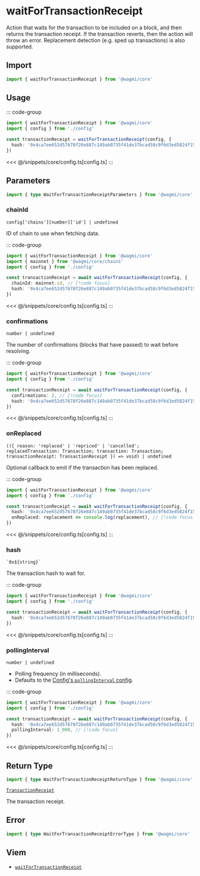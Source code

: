 <script setup>
const packageName = '@wagmi/core'
const actionName = 'waitForTransactionReceipt'
const typeName = 'WaitForTransactionReceipt'
</script>

# waitForTransactionReceipt

Action that waits for the transaction to be included on a block, and then returns the transaction receipt. If the transaction reverts, then the action will throw an error. Replacement detection (e.g. sped up transactions) is also supported.

## Import

```ts
import { waitForTransactionReceipt } from '@wagmi/core'
```

## Usage

::: code-group
```ts [index.ts]
import { waitForTransactionReceipt } from '@wagmi/core'
import { config } from './config'

const transactionReceipt = waitForTransactionReceipt(config, {
  hash: '0x4ca7ee652d57678f26e887c149ab0735f41de37bcad58c9f6d3ed5824f15b74d',
})
```
<<< @/snippets/core/config.ts[config.ts]
:::

## Parameters

```ts
import { type WaitForTransactionReceiptParameters } from '@wagmi/core'
```

### chainId

`config['chains'][number]['id'] | undefined`

ID of chain to use when fetching data.

::: code-group
```ts [index.ts]
import { waitForTransactionReceipt } from '@wagmi/core'
import { mainnet } from '@wagmi/core/chains'
import { config } from './config'

const transactionReceipt = await waitForTransactionReceipt(config, {
  chainId: mainnet.id, // [!code focus]
  hash: '0x4ca7ee652d57678f26e887c149ab0735f41de37bcad58c9f6d3ed5824f15b74d',
})
```
<<< @/snippets/core/config.ts[config.ts]
:::

### confirmations

`number | undefined`

The number of confirmations (blocks that have passed) to wait before resolving.

::: code-group
```ts [index.ts]
import { waitForTransactionReceipt } from '@wagmi/core'
import { config } from './config'

const transactionReceipt = await waitForTransactionReceipt(config, {
  confirmations: 2, // [!code focus]
  hash: '0x4ca7ee652d57678f26e887c149ab0735f41de37bcad58c9f6d3ed5824f15b74d',
})
```
<<< @/snippets/core/config.ts[config.ts]
:::

### onReplaced

`
(({ reason: 'replaced' | 'repriced' | 'cancelled'; replacedTransaction: Transaction; transaction: Transaction; transactionReceipt: TransactionReceipt }) => void) | undefined
`

Optional callback to emit if the transaction has been replaced.

::: code-group
```ts [index.ts]
import { waitForTransactionReceipt } from '@wagmi/core'
import { config } from './config'

const transactionReceipt = await waitForTransactionReceipt(config, {
  hash: '0x4ca7ee652d57678f26e887c149ab0735f41de37bcad58c9f6d3ed5824f15b74d',
  onReplaced: replacement => console.log(replacement), // [!code focus]
})
```
<<< @/snippets/core/config.ts[config.ts]
:::

### hash

`` `0x${string}` ``

The transaction hash to wait for.

::: code-group
```ts [index.ts]
import { waitForTransactionReceipt } from '@wagmi/core'
import { config } from './config'

const transactionReceipt = await waitForTransactionReceipt(config, {
  hash: '0x4ca7ee652d57678f26e887c149ab0735f41de37bcad58c9f6d3ed5824f15b74d', // [!code focus]
})
```
<<< @/snippets/core/config.ts[config.ts]
:::

### pollingInterval

`number | undefined`

- Polling frequency (in milliseconds).
- Defaults to the [Config's `pollingInterval` config](/core/api/createConfig#pollinginterval).

::: code-group
```ts [index.ts]
import { waitForTransactionReceipt } from '@wagmi/core'
import { config } from './config'

const transactionReceipt = await waitForTransactionReceipt(config, {
  hash: '0x4ca7ee652d57678f26e887c149ab0735f41de37bcad58c9f6d3ed5824f15b74d',
  pollingInterval: 1_000, // [!code focus]
})
```
<<< @/snippets/core/config.ts[config.ts]
:::

## Return Type

```ts
import { type WaitForTransactionReceiptReturnType } from '@wagmi/core'
```

[`TransactionReceipt`](https://viem.sh/docs/glossary/types#transactionreceipt)

The transaction receipt.

## Error

```ts
import { type WaitForTransactionReceiptErrorType } from '@wagmi/core'
```

<!--@include: @shared/query-imports.md-->

## Viem

- [`waitForTransactionReceipt`](https://viem.sh/docs/actions/public/waitForTransactionReceipt)
